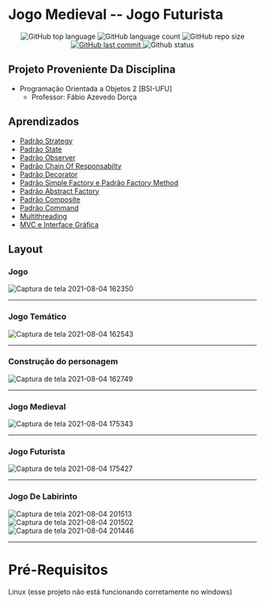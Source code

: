 # Jogo Medieval -- Jogo Futurista

<p align="center">
  
 <img alt="GitHub top language" src="https://img.shields.io/github/languages/top/EullerHenrique/JOGO_MEDIEVAL-JOGO_FUTURISTA">
  
 <img alt="GitHub language count" src="https://img.shields.io/github/languages/count/EullerHenrique/JOGO_MEDIEVAL-JOGO_FUTURISTA">
  
 <img alt="GitHub repo size" src="https://img.shields.io/github/repo-size/EullerHenrique/JOGO_MEDIEVAL-JOGO_FUTURISTA">

 <a href="https://github.com/EullerHenrique/Peixe_Urbano/commits/master">
    <img alt="GitHub last commit" src="https://img.shields.io/github/last-commit/EullerHenrique/JOGO_MEDIEVAL-JOGO_FUTURISTA">
 </a>
  
 <img alt="Github status" src="http://img.shields.io/static/v1?label=status&message=concluded&color=GREEN&style=plastic"/>
 
</p>


## Projeto Proveniente Da Disciplina

- Programação Orientada a Objetos 2 [BSI-UFU]
  - Professor: Fábio Azevedo Dorça

## Aprendizados 

- [Padrão Strategy](https://github.com/EullerHenrique/Trabalho_De_POO2/blob/master/enunciados/Pratica01-Padrao-Strategy.pdf)
- [Padrão State](https://github.com/EullerHenrique/Trabalho_De_POO2/blob/master/enunciados/Pratica02-Padrao-State.pdf)
- [Padrão Observer](https://github.com/EullerHenrique/Trabalho_De_POO2/blob/master/enunciados/Pratica03-Padrao-Observer.pdf)
- [Padrão Chain Of Responsabilty](https://github.com/EullerHenrique/Trabalho_De_POO2/blob/master/enunciados/Pratica04-Padrao-Chain-of-Responsability.pdf)
- [Padrão Decorator](https://github.com/EullerHenrique/Trabalho_De_POO2/blob/master/enunciados/Pratica05-Padrao-Decorator.pdf)
- [Padrão Simple Factory e Padrão Factory Method](https://github.com/EullerHenrique/Trabalho_De_POO2/blob/master/enunciados/Pratica06-Padrao-Simple-Factory-FactoryMethod.pdf)
- [Padrão Abstract Factory](https://github.com/EullerHenrique/Trabalho_De_POO2/blob/master/enunciados/Pratica07-Padrao-Abstract-Factory.pdf)
- [Padrão Composite](https://github.com/EullerHenrique/Trabalho_De_POO2/blob/master/enunciados/Pratica08-Padrao-Composite.pdf)
- [Padrão Command](https://github.com/EullerHenrique/Trabalho_De_POO2/blob/master/enunciados/Pratica09-Padrao-Command.pdf)
- [Multithreading](https://github.com/EullerHenrique/Trabalho_De_POO2/blob/master/enunciados/Pratica10-PARTE01-Multithreading.pdf)
- [MVC e Interface Gráfica](https://github.com/EullerHenrique/Trabalho_De_POO2/blob/master/enunciados/Pratica10-PARTE02-MVC-InterfaceGrafica.pdf)

## Layout

### Jogo

![Captura de tela 2021-08-04 162350](https://user-images.githubusercontent.com/48317736/128242514-038ee61a-1e72-4400-ad99-e2099ffc26f9.png)

---

### Jogo Temático

![Captura de tela 2021-08-04 162543](https://user-images.githubusercontent.com/48317736/128242833-488e2fe3-ef24-4764-a935-fcb5abaa6aec.png)

---

### Construção do personagem

![Captura de tela 2021-08-04 162749](https://user-images.githubusercontent.com/48317736/128242989-c6dc0910-ba16-4ed5-8103-dc741acc0d71.png)

---

### Jogo Medieval

![Captura de tela 2021-08-04 175343](https://user-images.githubusercontent.com/48317736/128253580-14a75e96-0ee4-46a0-9a94-c64a82328b51.png)

---

### Jogo Futurista

![Captura de tela 2021-08-04 175427](https://user-images.githubusercontent.com/48317736/128253645-ba1bef05-2927-4052-959e-ea1747623714.png)

---

### Jogo De Labirinto

![Captura de tela 2021-08-04 201513](https://user-images.githubusercontent.com/48317736/128267481-7113720f-41c2-4b95-ad7e-8f8173692b47.png)
![Captura de tela 2021-08-04 201502](https://user-images.githubusercontent.com/48317736/128267487-024b6281-33b6-4057-8b03-fea099bf440f.png)
![Captura de tela 2021-08-04 201446](https://user-images.githubusercontent.com/48317736/128267492-925f8909-8aec-43e6-b0d0-5d395ebb513b.png)
 
 ---

# Pré-Requisitos 
  
  Linux (esse projeto não está funcionando corretamente no windows)
  

                        
            
  


